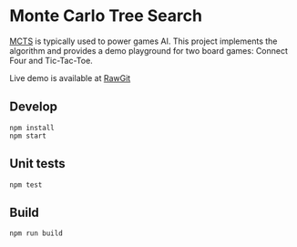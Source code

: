 Monte Carlo Tree Search
=================

[MCTS](https://en.wikipedia.org/wiki/Monte_Carlo_tree_search) is typically used to power games AI. This project implements the algorithm and provides a demo playground for two board games: Connect Four and Tic-Tac-Toe.

Live demo is available at [RawGit](https://rawgit.com/agliznetsov/monte-carlo-tree-search/master/dist/index.html) 

## Develop

```
npm install
npm start
```

## Unit tests

```
npm test
```

## Build

```
npm run build
```
